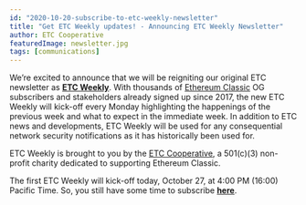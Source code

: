 ```yaml
---
id: "2020-10-20-subscribe-to-etc-weekly-newsletter"
title: "Get ETC Weekly updates! - Announcing ETC Weekly Newsletter"
author: ETC Cooperative
featuredImage: newsletter.jpg
tags: [communications]
---
```


We’re excited to announce that we will be reigniting our original ETC newsletter as [**ETC Weekly**](https://landing.mailerlite.com/webforms/landing/h1d0x0). With thousands of [Ethereum Classic](https://ethereumclassic.org/) OG subscribers and stakeholders already signed up since 2017, the new ETC Weekly will kick-off every Monday highlighting the happenings of the previous week and what to expect in the immediate week. In addition to ETC news and developments, ETC Weekly will be used for any consequential network security notifications as it has historically been used for.

ETC Weekly is brought to you by the [ETC Cooperative](https://etccooperative.org/), a 501(c)(3) non-profit charity dedicated to supporting Ethereum Classic. 

The first ETC Weekly will kick-off today, October 27, at 4:00 PM (16:00) Pacific Time. So, you still have some time to subscribe [**here**](https://landing.mailerlite.com/webforms/landing/h1d0x0).